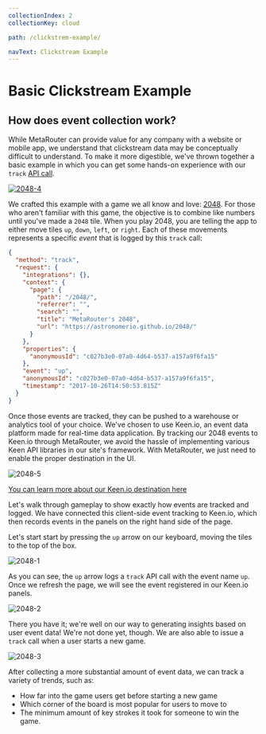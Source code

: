 ```yaml
---
collectionIndex: 2
collectionKey: cloud

path: /clickstrem-example/

navText: Clickstream Example
---
```


# Basic Clickstream Example

## How does event collection work?

While MetaRouter can provide value for any company with a website or mobile app, we understand that clickstream data may be conceptually difficult to understand. To make it more digestible, we've thrown together a basic example in which you can get some hands-on experience with our `track` [API call](https://docs.metarouter.io/v2/clickstream/calls.html#track).

<a class="no_icon" href="https://astronomerio.github.io/2048/" target="_blank">![2048-4](../../images/2048-4.png)</a>

We crafted this example with a game we all know and love: [2048](http://super-collider.github.io/2048/). For those who aren't familiar with this game, the objective is to combine like numbers until you've made a `2048` tile. When you play 2048, you are telling the app to either move tiles `up`, `down`, `left`, or `right`. Each of these movements represents a specific _event_ that is logged by this `track` call:

```JSON
{
  "method": "track",
  "request": {
    "integrations": {},
    "context": {
      "page": {
        "path": "/2048/",
        "referrer": "",
        "search": "",
        "title": "MetaRouter's 2048",
        "url": "https://astronomerio.github.io/2048/"
      }
    },
    "properties": {
      "anonymousId": "c027b3e0-07a0-4d64-b537-a157a9f6fa15"
    },
    "event": "up",
    "anonymousId": "c027b3e0-07a0-4d64-b537-a157a9f6fa15",
    "timestamp": "2017-10-26T14:50:53.815Z"
  }
}
```

Once those events are tracked, they can be pushed to a warehouse or analytics tool of your choice. We've chosen to use Keen.io, an event data platform made for real-time data application. By tracking our 2048 events to Keen.io through MetaRouter, we avoid the hassle of implementing various Keen API libraries in our site's framework. With MetaRouter, we just need to enable the proper destination in the UI.

![2048-5](../../images/2048-5.gif)

[You can learn more about our Keen.io destination here](destinations/keen-io.html)

Let's walk through gameplay to show exactly how events are tracked and logged. We have connected this client-side event tracking to Keen.io, which then records events in the panels on the right hand side of the page.

Let's start start by pressing the `up` arrow on our keyboard, moving the tiles to the top of the box.

![2048-1](../../images/2048-1.gif)

As you can see, the `up` arrow logs a `track` API call with the event name `up`. Once we refresh the page, we will see the event registered in our Keen.io panels.

![2048-2](../../images/2048-2.gif)

There you have it; we're well on our way to generating insights based on user event data! We're not done yet, though. We are also able to issue a `track` call when a user starts a new game.

![2048-3](../../images/2048-3.gif)

After collecting a more substantial amount of event data, we can track a variety of trends, such as:

- How far into the game users get before starting a new game
- Which corner of the board is most popular for users to move to
- The minimum amount of key strokes it took for someone to win the game.
